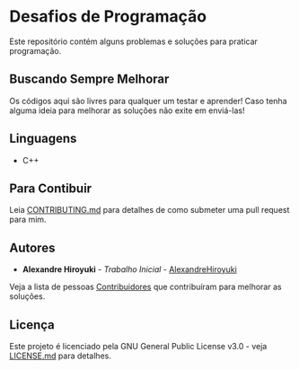 # Desafios de Programação

Este repositório contém alguns problemas e soluções para praticar programação.

## Buscando Sempre Melhorar

Os códigos aqui são livres para qualquer um testar e aprender! Caso tenha alguma ideia para melhorar as soluções não exite em enviá-las!

## Linguagens

* C++

## Para Contibuir

Leia [CONTRIBUTING.md](https://github.com/AlexandreHiroyuki/DesafiosDeProgramacao) para detalhes de como submeter uma pull request para mim.

## Autores

* **Alexandre Hiroyuki** - *Trabalho Inicial* - [AlexandreHiroyuki](https://github.com/AlexandreHiroyuki)

Veja a lista de pessoas [Contribuidores](https://github.com/AlexandreHiroyuki/DesafiosDeProgramacao) que contribuíram para melhorar as soluções.

## Licença

Este projeto é licenciado pela GNU General Public License v3.0 - veja [LICENSE.md](LICENSE) para detalhes.
